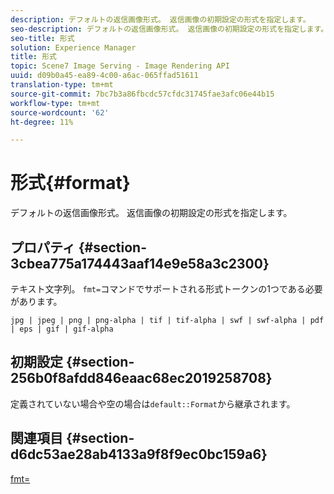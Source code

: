 ```yaml
---
description: デフォルトの返信画像形式。 返信画像の初期設定の形式を指定します。
seo-description: デフォルトの返信画像形式。 返信画像の初期設定の形式を指定します。
seo-title: 形式
solution: Experience Manager
title: 形式
topic: Scene7 Image Serving - Image Rendering API
uuid: d09b0a45-ea89-4c00-a6ac-065ffad51611
translation-type: tm+mt
source-git-commit: 7bc7b3a86fbcdc57cfdc31745fae3afc06e44b15
workflow-type: tm+mt
source-wordcount: '62'
ht-degree: 11%

---
```



# 形式{#format}

デフォルトの返信画像形式。 返信画像の初期設定の形式を指定します。

## プロパティ {#section-3cbea775a174443aaf14e9e58a3c2300}

テキスト文字列。 `fmt=`コマンドでサポートされる形式トークンの1つである必要があります。

`jpg | jpeg | png | png-alpha | tif | tif-alpha | swf | swf-alpha | pdf | eps | gif | gif-alpha`

## 初期設定 {#section-256b0f8afdd846eaac68ec2019258708}

定義されていない場合や空の場合は`default::Format`から継承されます。

## 関連項目 {#section-d6dc53ae28ab4133a9f8f9ec0bc159a6}

[fmt=](../../../../../ir-api/http-protocol/image-rendering-api-ref/c-ir-http-protocol-ref/c-ir-http-protocol-command-reference/r-ir-fmt.md#reference-4c743f67d56b47c5b774fcc900ff758c)
